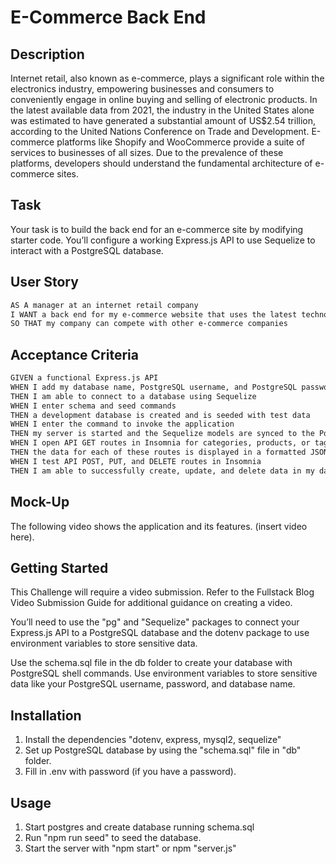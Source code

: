 # E-Commerce Back End

## Description

Internet retail, also known as e-commerce, plays a significant role within the electronics industry, empowering businesses and consumers to conveniently engage in online buying and selling of electronic products. In the latest available data from 2021, the industry in the United States alone was estimated to have generated a substantial amount of US$2.54 trillion, according to the United Nations Conference on Trade and Development. E-commerce platforms like Shopify and WooCommerce provide a suite of services to businesses of all sizes. Due to the prevalence of these platforms, developers should understand the fundamental architecture of e-commerce sites.

## Task

Your task is to build the back end for an e-commerce site by modifying starter code. You’ll configure a working Express.js API to use Sequelize to interact with a PostgreSQL database.

## User Story

```md
AS A manager at an internet retail company
I WANT a back end for my e-commerce website that uses the latest technologies
SO THAT my company can compete with other e-commerce companies
```

## Acceptance Criteria

```md
GIVEN a functional Express.js API
WHEN I add my database name, PostgreSQL username, and PostgreSQL password to an environment variable file
THEN I am able to connect to a database using Sequelize
WHEN I enter schema and seed commands
THEN a development database is created and is seeded with test data
WHEN I enter the command to invoke the application
THEN my server is started and the Sequelize models are synced to the PostgreSQL database
WHEN I open API GET routes in Insomnia for categories, products, or tags
THEN the data for each of these routes is displayed in a formatted JSON
WHEN I test API POST, PUT, and DELETE routes in Insomnia
THEN I am able to successfully create, update, and delete data in my database
```

## Mock-Up

The following video shows the application and its features. (insert video here).

## Getting Started

This Challenge will require a video submission. Refer to the Fullstack Blog Video Submission Guide for additional guidance on creating a video.

You’ll need to use the "pg" and "Sequelize" packages to connect your Express.js API to a PostgreSQL database and the dotenv package to use environment variables to store sensitive data.

Use the schema.sql file in the db folder to create your database with PostgreSQL shell commands. Use environment variables to store sensitive data like your PostgreSQL username, password, and database name.

## Installation 

1. Install the dependencies "dotenv, express, mysql2, sequelize"
2. Set up PostgreSQL database by using the "schema.sql" file in "db" folder.
3. Fill in .env with password (if you have a password).

## Usage

1. Start postgres and create database running schema.sql
2. Run "npm run seed" to seed the database.
3. Start the server with "npm start" or npm "server.js" 
